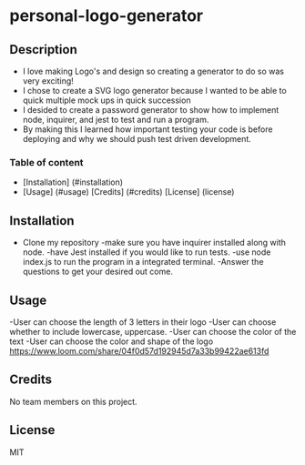 # personal-logo-generator

## Description

- I love making Logo's and design so creating a generator to do so was very exciting!
- I chose to create a SVG logo generator because I wanted to be able to quick multiple mock ups in quick succession 
- I desided to create a password generator to show how to implement node, inquirer, and jest to test and run a program.
- By making this I learned how important testing your code is before deploying and why we should push test driven development.


### Table of content 

- [Installation] (#installation)
- [Usage] (#usage)
[Credits] (#credits)
[License] (license)

## Installation
- Clone my repository
-make sure you have inquirer installed along with node.
-have Jest installed if you would like to run tests.
-use node index.js to run the program in a integrated terminal. 
-Answer the questions to get your desired out come.

## Usage
-User can choose the length of 3 letters in their logo
-User can choose whether to include lowercase, uppercase.
-User can choose the color of the text
-User can choose the color and shape of the logo
https://www.loom.com/share/04f0d57d192945d7a33b99422ae613fd





## Credits
No team members on this project. 


## License
MIT